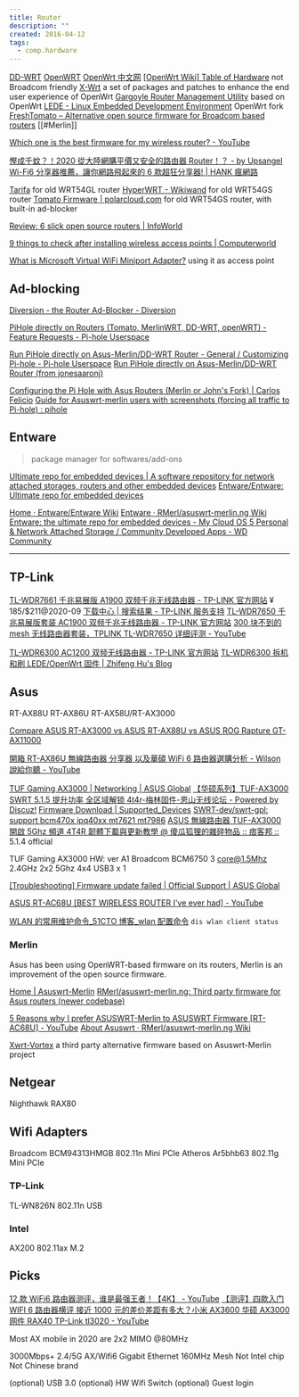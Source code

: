 ```yaml
---
title: Router
description: ""
created: 2016-04-12
tags:
  - comp.hardware
---
```


[DD-WRT](http://www.dd-wrt.com/)
[OpenWRT](http://www.openwrt.org/) [OpenWrt 中文网](http://www.openwrt.org.cn/)
[[OpenWrt Wiki] Table of Hardware](https://openwrt.org/toh/start) not Broadcom friendly
[X-Wrt](https://bitsum.com/xwrt.htm/) a set of packages and patches to enhance the end user experience of OpenWrt
[Gargoyle Router Management Utility](https://www.gargoyle-router.com/) based on OpenWrt
[LEDE - Linux Embedded Development Environment](https://www.lede-project.org/) OpenWrt fork
[FreshTomato – Alternative open source firmware for Broadcom based routers](https://freshtomato.org/)
[[#Merlin]]

[Which one is the best firmware for my wireless router? - YouTube](https://www.youtube.com/watch?v=5Onz9YTCMzY)

[慳成千蚊？！2020 從大陸網購平價又安全的路由器 Router！？ - by Upsangel](https://upsangel.com/router-2/half-price-router-on-taobao-2020/)
[Wi-Fi6 分享器推薦，讓你網路飛起來的 6 款超狂分享器! | HANK 瘋網路](https://hanknetwork.com/wifi6-router-recommend/)

[Tarifa](http://tarifa.sourceforge.net/) for old WRT54GL router
[HyperWRT - Wikiwand](https://www.wikiwand.com/en/HyperWRT) for old WRT54GS router
[Tomato Firmware | polarcloud.com](http://www.polarcloud.com/tomato) for old WRT54GS router, with built-in ad-blocker

[Review: 6 slick open source routers | InfoWorld](http://www.infoworld.com/article/3106865/networking/review-6-slick-open-source-routers.html)

[9 things to check after installing wireless access points | Computerworld](http://www.computerworld.com/article/3112958/wireless-networking/9-things-to-check-after-installing-wireless-access-points.html)

[What is Microsoft Virtual WiFi Miniport Adapter?](https://helpdeskgeek.com/windows-7/what-is-microsoft-virtual-wifi-miniport-adapter/) using it as access point

## Ad-blocking

[Diversion - the Router Ad-Blocker - Diversion](https://diversion.ch/)

[PiHole directly on Routers (Tomato, MerlinWRT, DD-WRT, openWRT) - Feature Requests - Pi-hole Userspace](https://discourse.pi-hole.net/t/pihole-directly-on-routers-tomato-merlinwrt-dd-wrt-openwrt/1314)

[Run PiHole directly on Asus-Merlin/DD-WRT Router - General / Customizing Pi-hole - Pi-hole Userspace](https://discourse.pi-hole.net/t/run-pihole-directly-on-asus-merlin-dd-wrt-router/182)
[Run PiHole directly on Asus-Merlin/DD-WRT Router (from jonesaaronj)](https://gist.github.com/outlyer/1d0a99ef5a76252342a611a85751a5c1)

[Configuring the Pi Hole with Asus Routers (Merlin or John's Fork) | Carlos Felicio](https://web.archive.org/web/20201004175701/https://carlosfelic.io/network/configuring-the-pi-hole-with-asus-routers-merlin-or-johns-fork/)
[Guide for Asuswrt-merlin users with screenshots (forcing all traffic to Pi-hole) : pihole](https://www.reddit.com/r/pihole/comments/dfm5j4/guide_for_asuswrtmerlin_users_with_screenshots/)

## Entware

> package manager for softwares/add-ons

[Ultimate repo for embedded devices | A software repository for network attached storages, routers and other embedded devices](https://entware.net/)
[Entware/Entware: Ultimate repo for embedded devices](https://github.com/Entware/entware)

[Home · Entware/Entware Wiki](https://github.com/Entware/Entware/wiki)
[Entware · RMerl/asuswrt-merlin.ng Wiki](https://github.com/RMerl/asuswrt-merlin.ng/wiki/Entware)
[Entware: the ultimate repo for embedded devices - My Cloud OS 5 Personal & Network Attached Storage / Community Developed Apps - WD Community](https://community.wd.com/t/entware-the-ultimate-repo-for-embedded-devices/259909)

---

## TP-Link

[TL-WDR7661 千兆易展版 A1900 双频千兆无线路由器 - TP-LINK 官方网站](https://www.tp-link.com.cn/product_1586.html) ¥ 185/\$211@2020-09
[下载中心 | 搜索结果 - TP-LINK 服务支持](https://service.tp-link.com.cn/search_download.html?level1=0&level2=0&prodcut=0&kw=TL-WDR7661%E5%8D%83%E5%85%86%E7%89%88)
[TL-WDR7650 千兆易展版套装 AC1900 双频千兆无线路由器 - TP-LINK 官方网站](https://www.tp-link.com.cn/product_1368.html)
[300 块不到的 mesh 无线路由器套装，TPLINK TL-WDR7650 详细评测 - YouTube](https://www.youtube.com/watch?v=pghYYFk70rw)

[TL-WDR6300 AC1200 双频无线路由器 - TP-LINK 官方网站](https://www.tp-link.com.cn/product_363.html)
[TL-WDR6300 拆机和刷 LEDE/OpenWrt 固件 | Zhifeng Hu's Blog](https://blog.huzhifeng.com/2018/05/20/TL-WDR6300/)

## Asus

RT-AX88U
RT-AX86U
RT-AX58U/RT-AX3000

[Compare ASUS RT-AX3000 vs ASUS RT-AX88U vs ASUS ROG Rapture GT-AX11000](https://www.bhphotovideo.com/c/compare/ASUS_RT-AX3000_vs_ASUS_RT-AX88U_vs_ASUS_ROG_Rapture_GT-AX11000/BHitems/1554741-REG_1435992-REG_1451692-REG)

[開箱 RT-AX86U 無線路由器 分享器 以及華碩 WiFi 6 路由器選購分析 - Wilson 說給你聽 - YouTube](https://www.youtube.com/watch?v=JDFcmm_74As&t=198)

[TUF Gaming AX3000 | Networking | ASUS Global](https://www.asus.com/Networking/TUF-Gaming-AX3000/)
[【华硕系列】TUF-AX3000 SWRT 5.1.5 提升功率 全区域解锁 4t4r-梅林固件-恩山无线论坛 - Powered by Discuz!](https://www.right.com.cn/forum/thread-3247229-1-1.html)
[Firmware Download | Supported_Devices](https://www.swrt.site/Firmware_Download)
[SWRT-dev/swrt-gpl: support bcm470x ipq40xx mt7621 mt7986](https://github.com/SWRT-dev/swrt-gpl)
[ASUS 無線路由器 TUF-AX3000 開啟 5Ghz 頻道 4T4R 韌體下載與更新教學 @ 傻瓜狐狸的雜碎物品 :: 痞客邦 ::](https://www.fox-saying.com/blog/post/47698713-tuf-ax3000) 5.1.4 official

TUF Gaming AX3000 HW: ver A1
Broadcom BCM6750 3 core@1.5Mhz
2.4GHz 2x2
5Ghz 4x4
USB3 x 1

[[Troubleshooting] Firmware update failed | Official Support | ASUS Global](https://www.asus.com/support/FAQ/1030652/)

[ASUS RT-AC68U [BEST WIRELESS ROUTER I've ever had] - YouTube](https://www.youtube.com/watch?v=ahm4hszpSk0&list=PLzCWb3z_t2bIkhbJizvyXiwQGJY0DuYIB)

[WLAN 的常用维护命令\_51CTO 博客\_wlan 配置命令](https://blog.51cto.com/u_11282904/1951987)
`dis wlan client status`

### Merlin

Asus has been using OpenWRT-based firmware on its routers, Merlin is an improvement of the open source firmware.

[Home | Asuswrt-Merlin](https://www.asuswrt-merlin.net/)
[RMerl/asuswrt-merlin.ng: Third party firmware for Asus routers (newer codebase)](https://github.com/RMerl/asuswrt-merlin.ng)

[5 Reasons why I prefer ASUSWRT-Merlin to ASUSWRT Firmware [RT-AC68U] - YouTube](https://www.youtube.com/watch?v=XykUML3T2VA)
[About Asuswrt · RMerl/asuswrt-merlin.ng Wiki](https://github.com/RMerl/asuswrt-merlin.ng/wiki/About-Asuswrt/)

[Xwrt-Vortex](http://xvtx.ru/xwrt/) a third party alternative firmware based on Asuswrt-Merlin project

## Netgear

Nighthawk RAX80

## Wifi Adapters

Broadcom BCM94313HMGB 802.11n Mini PCIe
Atheros Ar5bhb63 802.11g Mini PCIe

### TP-Link

TL-WN826N 802.11n USB

### Intel

AX200 802.11ax M.2

## Picks

[12 款 WiFi6 路由器测评，谁是最强王者！【4K】 - YouTube](https://www.youtube.com/watch?v=f6Q1iH6ff8s)
[【测评】四款入门 WIFI 6 路由器横评 接近 1000 元的差价差距有多大？小米 AX3600 华硕 AX3000 网件 RAX40 TP-Link tl3020 - YouTube](https://www.youtube.com/watch?v=vTO7etVhGJc)

Most AX mobile in 2020 are 2x2 MIMO @80MHz

3000Mbps+
2.4/5G AX/Wifi6
Gigabit Ethernet
160MHz
Mesh
Not Intel chip
Not Chinese brand

(optional) USB 3.0
(optional) HW Wifi Switch
(optional) Guest login

